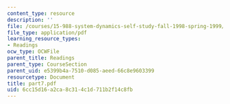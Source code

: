 ```yaml
---
content_type: resource
description: ''
file: /courses/15-988-system-dynamics-self-study-fall-1998-spring-1999/6cc15d16a2ca8c314c1d711b2f14c8fb_part7.pdf
file_type: application/pdf
learning_resource_types:
- Readings
ocw_type: OCWFile
parent_title: Readings
parent_type: CourseSection
parent_uid: e5399b4a-7510-d085-aeed-66c8e9603399
resourcetype: Document
title: part7.pdf
uid: 6cc15d16-a2ca-8c31-4c1d-711b2f14c8fb
---
```

